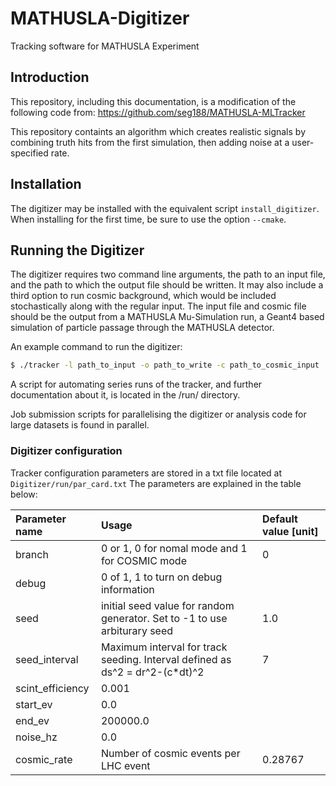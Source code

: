 # MATHUSLA-Digitizer
Tracking software for MATHUSLA Experiment

## Introduction
This repository, including this documentation, is a modification of the following code from: https://github.com/seg188/MATHUSLA-MLTracker 

This repository containts an algorithm which creates realistic signals by combining truth hits from the first simulation, then adding noise at a user-specified rate.

## Installation
The digitizer may be installed with the equivalent script `install_digitizer`. When installing for the first time, be sure to use the option `--cmake`.

## Running the Digitizer

The digitizer requires two command line arguments, the path to an input file, and the path to which the output file should be written. It may also include a third option to run cosmic background, which would be included stochastically along with the regular input. The input file and cosmic file should be the output from a MATHUSLA Mu-Simulation run, a Geant4 based simulation of particle passage through the MATHUSLA detector. 

An example command to run the digitizer:

```bash
$ ./tracker -l path_to_input -o path_to_write -c path_to_cosmic_input
```
A script for automating series runs of the tracker, and further documentation about it, is located in the /run/ directory. 

Job submission scripts for parallelising the digitizer or analysis code for large datasets is found in parallel.

### Digitizer configuration

Tracker configuration parameters are stored in a txt file located at `Digitizer/run/par_card.txt`
The parameters are explained in the table below:

| Parameter name | Usage | Default value [unit]|
|:--------------|:-------------------------|:---|
|branch              | 0 or 1, 0 for nomal mode and 1 for COSMIC mode | 0|
|debug               | 0 of 1, 1 to turn on debug information| |
|seed                | initial seed value for random generator. Set to -1 to use arbiturary seed|1.0 |
|seed_interval               |Maximum interval for track seeding. Interval defined as ds^2 = dr^2-(c*dt)^2| 7|
|scint_efficiency                | 0.001                    | |
|start_ev                | 0.0                  | |
|end_ev              | 200000.0                 | |
|noise_hz                | 0.0                  | |
|cosmic_rate         | Number of cosmic events per LHC event |0.28767



